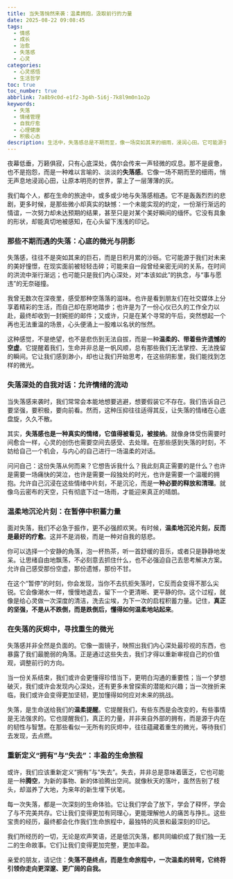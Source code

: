 ```yaml
---
title: 当失落悄然来袭：温柔拥抱，汲取前行的力量
date: 2025-08-22 09:08:45
tags:
  - 情感
  - 成长
  - 治愈
  - 失落感
  - 心灵
categories:
  - 心灵感悟
  - 生活哲学
toc: true
toc_number: true
abbrlink: 7a8b9c0d-e1f2-3g4h-5i6j-7k8l9m0n1o2p
keywords:
  - 失落
  - 情绪管理
  - 自我疗愈
  - 心理健康
  - 积极心态
description: 生活中，失落感总是不期而至，像一场突如其来的细雨，浸润心田。它可能源于梦想的搁浅，关系的疏离，亦或是对未来的迷茫。这篇文章将带你深入探索失落的本质，学会如何温柔地接纳这份情绪，并在沉淀中发现内在的力量，最终将失落转化为成长的阶梯，让心灵在每一次跌宕后，都能更加坚定与丰盈。
---
```


夜幕低垂，万籁俱寂，只有心底深处，偶尔会传来一声轻微的叹息。那不是疲惫，也不是抱怨，而是一种难以言喻的、淡淡的**失落感**。它像一场不期而至的细雨，悄无声息地浸润心田，让原本明亮的世界，蒙上了一层薄薄的灰。

我们每个人，都在生命的旅途中，或多或少地与失落感相遇。它不是轰轰烈烈的悲剧，更多时候，是那些微小却真实的缺憾：一个未能实现的约定，一份渐行渐远的情谊，一次努力却未达预期的结果，甚至只是对某个美好瞬间的缅怀。它没有具象的形状，却能真切地被感知，在心头留下浅浅的印记。

### 那些不期而遇的失落：心底的微光与阴影

失落感，往往不是突如其来的巨石，而是日积月累的沙砾。它可能源于我们对未来的美好憧憬，在现实面前被轻轻击碎；可能来自一段曾经亲密无间的关系，在时间的洪流中渐行渐远；也可能只是我们内心深处，对“本该如此”的执念，与“事与愿违”的无奈碰撞。

我曾无数次在深夜里，感受那种空落落的滋味。也许是看到朋友们在社交媒体上分享着精彩的生活，而自己却在原地踏步；也许是为了一份心仪已久的工作全力以赴，最终却收到一封婉拒的邮件；又或许，只是在某个寻常的午后，突然想起一个再也无法重温的场景，心头便涌上一股难以名状的怅然。

这种感觉，不是绝望，也不是悲伤到无法自拔，而是一种**温柔的、带着些许遗憾的空虚**。它提醒着我们，生命并非总是一帆风顺，总有那些我们无法掌控、无法挽留的瞬间。它让我们感到渺小，却也让我们开始思考，在这些阴影里，我们能找到怎样的微光。

### 失落深处的自我对话：允许情绪的流动

当失落感来袭时，我们常常会本能地想要逃避，想要假装它不存在。我们告诉自己要坚强，要积极，要向前看。然而，这种压抑往往适得其反，让失落的情绪在心底盘旋，久久不散。

其实，**失落感也是一种真实的情绪，它值得被看见，被接纳**。就像身体受伤需要时间愈合一样，心灵的创伤也需要空间去感受、去处理。在那些感到失落的时刻，不妨给自己一个机会，与内心的自己进行一场温柔的对话。

问问自己：这份失落从何而来？它想告诉我什么？我此刻真正需要的是什么？也许是需要一场痛快的哭泣，也许是需要一段独处的时光，也许是需要一个温暖的拥抱。允许自己沉浸在这些情绪中片刻，不是沉沦，而是**一种必要的释放和清理**。就像乌云密布的天空，只有彻底下过一场雨，才能迎来真正的晴朗。

### 温柔地沉沦片刻：在暂停中积蓄力量

面对失落，我们不必急于振作，更不必强颜欢笑。有时候，**温柔地沉沦片刻，反而是最好的疗愈**。这并不是消极，而是一种对自我的慈悲。

你可以选择一个安静的角落，泡一杯热茶，听一首舒缓的音乐，或者只是静静地发呆。让思绪自由地飘荡，不必刻意去抓住什么，也不必强迫自己去思考解决方案。允许自己感受那份空虚，那份遗憾，那份不甘。

在这个“暂停”的时刻，你会发现，当你不去抗拒失落时，它反而会变得不那么尖锐。它会像潮水一样，慢慢地退去，留下一个更清晰、更平静的你。这个过程，就像是给心灵做一次深度的清洁，洗去尘埃，为下一次的启程积蓄力量。记住，**真正的坚强，不是从不跌倒，而是跌倒后，懂得如何温柔地站起来**。

### 在失落的灰烬中，寻找重生的微光

失落感并非全然是负面的。它像一面镜子，映照出我们内心深处最珍视的东西，也暴露了我们最脆弱的角落。正是通过这些失去，我们才得以重新审视自己的价值观，调整前行的方向。

当一份关系结束，我们或许会更懂得珍惜当下，更明白沟通的重要性；当一个梦想破灭，我们或许会发现内心深处，还有更多未曾探索的潜能和兴趣；当一次挫折来临，我们或许会变得更加坚韧，更加懂得如何应对未来的挑战。

失落，是生命送给我们的**温柔提醒**。它提醒我们，有些东西是会改变的，有些事情是无法强求的。它也提醒我们，真正的力量，并非来自外部的拥有，而是源于内在的韧性与智慧。在那些看似一无所有的灰烬中，往往蕴藏着重生的微光，等待我们去发现，去点燃。

### 重新定义“拥有”与“失去”：丰盈的生命旅程

或许，我们应该重新定义“拥有”与“失去”。失去，并非总是意味着匮乏，它也可能是一种**腾空**，为新的事物、新的体验腾出空间。就像秋天的落叶，虽然告别了枝头，却滋养了大地，为来年的新生埋下伏笔。

每一次失落，都是一次深刻的生命体验。它让我们学会了放下，学会了释怀，学会了与不完美共存。它让我们变得更加有同理心，更能理解他人的痛苦与挣扎。这些宝贵的经历，最终都会化作我们生命旅程中，最独特的风景和最深刻的印记。

我们所经历的一切，无论是欢声笑语，还是低沉失落，都共同编织成了我们独一无二的生命故事。它们让我们变得更加完整，更加丰盈。

亲爱的朋友，请记住：**失落不是终点，而是生命旅程中，一次温柔的转弯，它终将引领你走向更深邃、更广阔的自我。**
